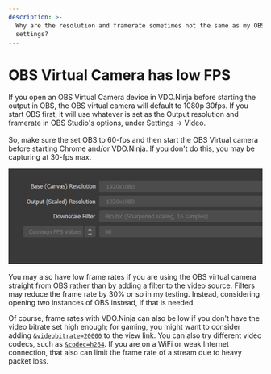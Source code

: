 ```yaml
---
description: >-
  Why are the resolution and framerate sometimes not the same as my OBS output
  settings?
---
```


# OBS Virtual Camera has low FPS

If you open an OBS Virtual Camera device in VDO.Ninja before starting the output in OBS, the OBS virtual camera will default to 1080p 30fps. If you start OBS first, it will use whatever is set as the Output resolution and framerate in OBS Studio's options, under Settings -> Video.\
\
So, make sure the set OBS to 60-fps and then start the OBS Virtual camera before starting Chrome and/or VDO.Ninja. If you don't do this, you may be capturing at 30-fps max.

![](<../.gitbook/assets/image (85).png>)

You may also have low frame rates if you are using the OBS virtual camera straight from OBS rather than by adding a filter to the video source. Filters may reduce the frame rate by 30% or so in my testing. Instead, considering opening two instances of OBS instead, if that is needed.

Of course, frame rates with VDO.Ninja can also be low if you don't have the video bitrate set high enough; for gaming, you might want to consider adding [`&videobitrate=20000`](../advanced-settings/video-parameters/bitrate.md) to the view link. You can also try different video codecs, such as [`&codec=h264`](../advanced-settings/video-parameters/codec.md). If you are on a WiFi or weak Internet connection, that also can limit the frame rate of a stream due to heavy packet loss.&#x20;
